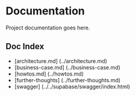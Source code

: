 # Documentation

Project documentation goes here. 


## Doc Index

- [architecture.md] (../architecture.md)
- [business-case.md] (../business-case.md)
- [howtos.md] (../howtos.md)
- [further-thoughts] (../further-thoughts.md)
- [swagger] (../../supabase/swagger/index.html)


